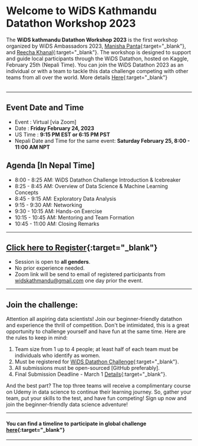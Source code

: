 # Welcome to WiDS Kathmandu Datathon Workshop 2023

The **WiDS kathmandu Datathon Workshop 2023** is the first workshop organized by WiDS Ambassadors 2023, [Manisha Panta](https://www.linkedin.com/in/manishapanta/){:target="_blank"}, and [Reecha Khanal](https://www.linkedin.com/in/reecha-khanal/){:target="_blank"}. 
The workshop is designed to support and guide local participants through the WiDS Datathon, hosted on Kaggle, February 25th (Nepali Time). You can join the WiDS Datathon 2023 as an individual or with a team to tackle this data challenge competing with other teams from all over the world. More details [Here](https://www.widsconference.org/datathon.html){:target="_blank"} <br><br>

-------------------------

## Event Date and Time
- Event : Virtual [via Zoom]
- Date : **Friday February 24, 2023** 
- US Time : **9:15 PM EST or 6:15 PM PST**
- Nepali Date and Time for the same event: **Saturday February 25, 8:00 - 11:00 AM NPT**


## Agenda [In Nepal Time]
* 8:00 - 8:25 AM: WiDS Datathon Challenge Introduction  & Icebreaker
* 8:25 - 8:45 AM: Overview of Data Science & Machine Learning Concepts
* 8:45 - 9:15 AM: Exploratory Data Analysis
* 9:15 - 9:30 AM: Networking
* 9:30 - 10:15 AM: Hands-on Exercise
* 10:15  - 10:45 AM: Mentoring and Team Formation
* 10:45 - 11:00 AM: Closing Remarks

-------------------------

## [Click here to Register](https://docs.google.com/forms/d/e/1FAIpQLSd_XJfHOj-wVi7CQDd_HQZWxf-xydZ2mcnjGh8TSKN6KQWCLw/viewform){:target="_blank"}
- Session is open to **all genders**. 
- No prior experience needed.
- Zoom link will be send to email of registered participants from widskathmandu@gmail.com one day prior the event. 

-------------------------

## Join the challenge:

Attention all aspiring data scientists! Join our beginner-friendly datathon and experience the thrill of competition. Don't be intimidated, this is a great opportunity to challenge yourself and have fun at the same time. Here are the rules to keep in mind:

1. Team size from 1 up to 4 people; at least half of each team must be individuals who identify as women.
2. Must be registered for [WiDS Datathon Challenge](https://airtable.com/shrSmOC8mMDjc4dFl){:target="_blank"}.
3. All submissions must be open-sourced [GitHub preferably].
4. Final Submission Deadline - March 1 [Details](https://www.kaggle.com/competitions/widsdatathon2023/overview){:target="_blank"}.

And the best part? The top three teams will receive a complimentary course on Udemy in data science to continue their learning journey. So, gather your team, put your skills to the test, and have fun competing! Sign up now and join the beginner-friendly data science adventure!

-------------------------

#### You can find a timeline to participate in global challenge [here](https://www.widsconference.org/datathon_details.html){:target="_blank"}


-------------------------
